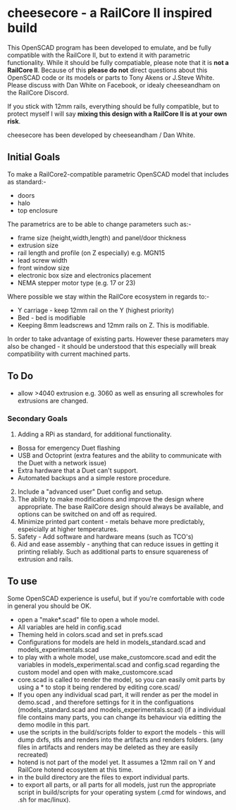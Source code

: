 # cheesecore - a RailCore II inspired build

This OpenSCAD program has been developed to emulate, and be fully compatible with the RailCore II, but to extend it with parametric functionality. 
While it should be fully compatiable, please note that it is **not a RailCore II**. Because of this **please do not** direct questions about this OpenSCAD code or its models or parts to Tony Akens or J.Steve White. Please discuss with Dan White on Facebook, or idealy cheeseandham on the RailCore Discord.

If you stick with 12mm rails, everything should be fully compatible, but to protect myself I will say **mixing this design with a RailCore II is at your own risk**. 

cheesecore has been developed by cheeseandham / Dan White.

## Initial Goals

To make a RailCore2-compatible parametric OpenSCAD model that includes as standard:- 
 * doors
 * halo
 * top enclosure

The parametrics are to be able to change parameters such as:-
 * frame size (height,width,length) and panel/door thickness
 * extrusion size 
 * rail length and profile (on Z especially) e.g. MGN15
 * lead screw width
 * front window size 
 * electronic box size and electronics placement
 * NEMA stepper motor type (e.g. 17 or 23)

Where possible we stay within the RailCore ecosystem in regards to:-
 * Y carriage - keep 12mm rail on the Y (highest priority)
 * Bed - bed is modifiable
 * Keeping 8mm leadscrews and 12mm rails on Z. This is modifiable.
 
In order to take advantage of existing parts. However these parameters may also be changed - it should be understood that this especially will break compatibility with current machined parts.

## To Do
 * allow >4040 extrusion e.g. 3060 as well as ensuring all screwholes for extrusions are changed.

### Secondary Goals

1. Adding a RPi as standard, for additional functionality.
 * Bossa for emergency Duet flashing
 * USB and Octoprint (extra features and the ability to communicate with the Duet with a network issue)
 * Extra hardware that a Duet can't support.
 * Automated backups and a simple restore procedure.

2. Include a "advanced user" Duet config and setup.
3. The ability to make modifications and improve the design where appropriate.
The base RailCore design should always be available, and options can be switched on and off as required.
4. Minimize printed part content - metals behave more predictably, espeicially at higher temperatures.
5. Safety - Add software and hardware means (such as TCO's)
6. Aid and ease assembly - anything that can reduce issues in getting it printing reliably. Such as additional parts to ensure squareness of extrusion and rails.

## To use

Some OpenSCAD experience is useful, but if you're comfortable with code in general you should be OK.

 * open a "make*.scad" file to open a whole model.
 * All variables are held in config.scad
 * Theming held in colors.scad and set in prefs.scad
 * Configurations for models are held in models_standard.scad and models_experimentals.scad
 * to play with a whole model, use make_customcore.scad and edit the variables in models_experimental.scad and config.scad regarding the custom model and open with make_customcore.scad
 * core.scad is called to render the model, so you can easily omit parts by using a * to stop it being rendered by editing core.scad/
 * If you open any individual scad part, it will render as per the model in demo.scad , and therefore settings for it in the configuations (models_standard.scad and models_experimentals.scad) (if a individual file contains many parts, you can change its behaviour via editting the demo modile in this part.
 * use the scripts in the build/scripts folder to export the models - this will dump dxfs, stls and renders into the artifacts and renders folders. (any files in artifacts and renders may be deleted as they are easily recreated)
 * hotend is not part of the model yet. It assumes a 12mm rail on Y and RailCore hotend ecosystem at this time.
 * in the build directory are the files to export individual parts.
 * to export all parts, or all parts for all models, just run the appropriate script in build/scripts for your operating system (.cmd for windows, and .sh for mac/linux).
